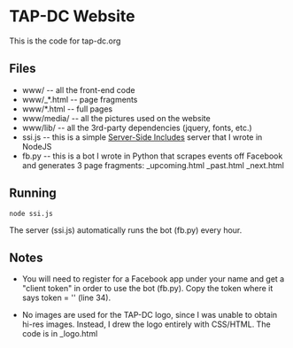 
# TAP-DC Website

This is the code for tap-dc.org

## Files

 - www/ -- all the front-end code
 - www/_*.html -- page fragments
 - www/*.html -- full pages
 - www/media/ -- all the pictures used on the website
 - www/lib/ -- all the 3rd-party dependencies (jquery, fonts, etc.)
 - ssi.js -- this is a simple [Server-Side Includes](https://en.wikipedia.org/wiki/Server_Side_Includes) server that I wrote in NodeJS
 - fb.py -- this is a bot I wrote in Python that scrapes events off Facebook and generates 3 page fragments: _upcoming.html _past.html _next.html

## Running

```node ssi.js```

The server (ssi.js) automatically runs the bot (fb.py) every hour.

## Notes

 - You will need to register for a Facebook app under your name and get a "client token" in order to use the bot (fb.py). Copy the token where it says token = '' (line 34).

 - No images are used for the TAP-DC logo, since I was unable to obtain hi-res images. Instead, I drew the logo entirely with CSS/HTML. The code is in _logo.html
